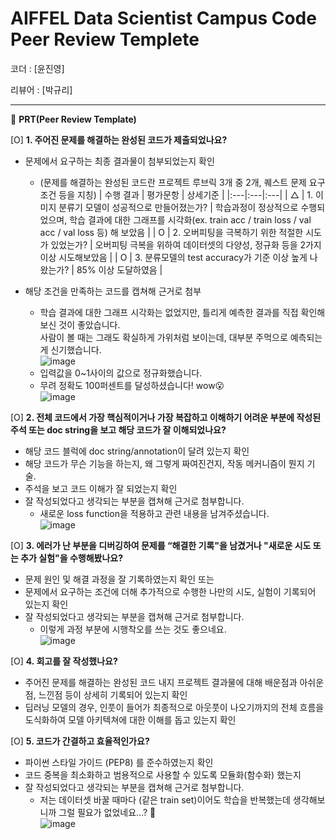# AIFFEL Data Scientist Campus Code Peer Review Templete

코더 : [윤진영]

리뷰어 : [박규리]

---

🔑 **PRT(Peer Review Template)**

[O]  **1. 주어진 문제를 해결하는 완성된 코드가 제출되었나요?**
- 문제에서 요구하는 최종 결과물이 첨부되었는지 확인
	- (문제를 해결하는 완성된 코드란 프로젝트 루브릭 3개 중 2개, 퀘스트 문제 요구조건 등을 지칭)
  | 수행 결과 | 평가문항 | 상세기준 |
  |:---|:---|:---|
  | △ | 1. 이미지 분류기 모델이 성공적으로 만들어졌는가? | 학습과정이 정상적으로 수행되었으며, 학습 결과에 대한 그래프를 시각화(ex. train acc / train loss / val acc / val loss 등) 해 보았음 |
  | O | 2. 오버피팅을 극복하기 위한 적절한 시도가 있었는가? | 오버피팅 극복을 위하여 데이터셋의 다양성, 정규화 등을 2가지 이상 시도해보았음 |
  | O | 3. 분류모델의 test accuracy가 기준 이상 높게 나왔는가? | 85% 이상 도달하였음 |
  
- 해당 조건을 만족하는 코드를 캡쳐해 근거로 첨부
  - 학습 결과에 대한 그래프 시각화는 없었지만, 틀리게 예측한 결과를 직접 확인해보신 것이 좋았습니다.  
    사람이 볼 때는 그래도 확실하게 가위처럼 보이는데, 대부분 주먹으로 예측되는 게 신기했습니다.  
    ![image](https://github.com/Gyu-Ri-Park/Aiffel_project/assets/155501409/20993670-9cb9-4b66-952e-a1fa2b1fe303)
  - 입력값을 0~1사이의 값으로 정규화했습니다.
  - 무려 정확도 100퍼센트를 달성하셨습니다! wow😮  
    ![image](https://github.com/Gyu-Ri-Park/Aiffel_project/assets/155501409/585b58a3-dbf4-442e-949f-50aeb52e0790)


[O]  **2. 전체 코드에서 가장 핵심적이거나 가장 복잡하고 이해하기 어려운 부분에 작성된 주석 또는 doc string을 보고 해당 코드가 잘 이해되었나요?**
- 해당 코드 블럭에 doc string/annotation이 달려 있는지 확인
- 해당 코드가 무슨 기능을 하는지, 왜 그렇게 짜여진건지, 작동 메커니즘이 뭔지 기술.
- 주석을 보고 코드 이해가 잘 되었는지 확인
- 잘 작성되었다고 생각되는 부분을 캡쳐해 근거로 첨부합니다.
  - 새로운 loss function을 적용하고 관련 내용을 남겨주셨습니다.  
    ![image](https://github.com/Gyu-Ri-Park/Aiffel_project/assets/155501409/93f99ba3-632e-4619-8943-b30819391e20)

        
[O]  **3. 에러가 난 부분을 디버깅하여 문제를 “해결한 기록"을 남겼거나 "새로운 시도 또는 추가 실험"을 수행해봤나요?**
- 문제 원인 및 해결 과정을 잘 기록하였는지 확인 또는
- 문제에서 요구하는 조건에 더해 추가적으로 수행한 나만의 시도, 실험이 기록되어 있는지 확인
- 잘 작성되었다고 생각되는 부분을 캡쳐해 근거로 첨부합니다.
  - 이렇게 과정 부분에 시행착오를 쓰는 것도 좋으네요.  
    ![image](https://github.com/Gyu-Ri-Park/Aiffel_project/assets/155501409/f35476fb-6f03-4769-9d3c-b66f51288540)
 
        
[O]  **4. 회고를 잘 작성했나요?**
- 주어진 문제를 해결하는 완성된 코드 내지 프로젝트 결과물에 대해 배운점과 아쉬운점, 느낀점 등이 상세히 기록되어 있는지 확인
- 딥러닝 모델의 경우, 인풋이 들어가 최종적으로 아웃풋이 나오기까지의 전체 흐름을 도식화하여 모델 아키텍쳐에 대한 이해를 돕고 있는지 확인

[O]  **5. 코드가 간결하고 효율적인가요?**
- 파이썬 스타일 가이드 (PEP8) 를 준수하였는지 확인
- 코드 중복을 최소화하고 범용적으로 사용할 수 있도록 모듈화(함수화) 했는지
- 잘 작성되었다고 생각되는 부분을 캡쳐해 근거로 첨부합니다.
  - 저는 데이터셋 바꿀 때마다 (같은 train set)이어도 학습을 반복했는데 생각해보니까 그럴 필요가 없었네요...? 🤣  
    ![image](https://github.com/Gyu-Ri-Park/Aiffel_project/assets/155501409/b6ae3cfd-8cc1-4d31-bb7f-8a28834ad2b0)

